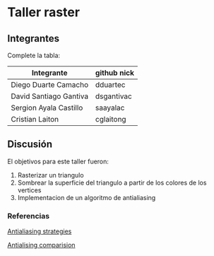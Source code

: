 # Taller raster

## Integrantes

Complete la tabla:

| Integrante | github nick |
|------------|-------------|
|   Diego Duarte Camacho         |   dduartec          |
|   David Santiago Gantiva         |   dsgantivac          |
|   Sergion Ayala Castillo         |   saayalac         |
|   Cristian Laiton         |   cglaitong          |


## Discusión

 El objetivos para este taller fueron: 
 1. Rasterizar un triangulo
 2. Sombrear la superficie del triangulo a partir de los colores de los vertices
 3. Implementacion de un algoritmo de antialiasing 
 
 
 ### Referencias 
 [Antialiasing strategies](https://web.cs.wpi.edu/~matt/courses/cs563/talks/antialiasing/methods.html)
 
 [Antialising comparision](https://sapphirenation.net/anti-aliasing-comparison-performance-quality/)

